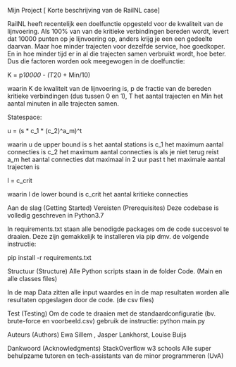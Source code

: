 Mijn Project
[ Korte beschrijving van de RailNL case]

RailNL heeft recentelijk een doelfunctie opgesteld voor de kwaliteit van de lijnvoering. Als 100% van van de kritieke verbindingen bereden wordt, levert dat 10000 punten op je lijnvoering op, anders krijg je een een gedeelte daarvan. Maar hoe minder trajecten voor dezelfde service, hoe goedkoper. En in hoe minder tijd er in al die trajecten samen verbruikt wordt, hoe beter. Dus die factoren worden ook meegewogen in de doelfunctie:


K = p*10000 - (T*20 + Min/10)

waarin K de kwaliteit van de lijnvoering is, p de fractie van de bereden kritieke verbindingen (dus tussen 0 en 1), T het aantal trajecten en Min het aantal minuten in alle trajecten samen.



Statespace:

u = (s * c_1 * (c_2)^a_m)^t

waarin
u de upper bound is
s het aantal stations is
c_1 het maximum aantal connecties is
c_2 het maximum aantal connecties is als je niet terug reist
a_m het aantal connecties dat maximaal in 2 uur past
t het maximale aantal trajecten is

l = c_crit

waarin
l de lower bound is
c_crit het aantal kritieke connecties


Aan de slag (Getting Started)
Vereisten (Prerequisites)
Deze codebase is volledig geschreven in Python3.7

In requirements.txt staan alle benodigde packages om de code succesvol te draaien. Deze zijn gemakkelijk te installeren via pip dmv. de volgende instructie:

pip install -r requirements.txt


Structuur (Structure)
Alle Python scripts staan in de folder Code. (Main en alle classes files)

In de map Data zitten alle input waardes en in de map resultaten worden alle resultaten opgeslagen door de code. (de csv files)

Test (Testing)
Om de code te draaien met de standaardconfiguratie (bv. brute-force en voorbeeld.csv) gebruik de instructie:
python main.py


Auteurs (Authors)
Ewa Sillem , Jasper Lankhorst, Louise Buijs


Dankwoord (Acknowledgments)
StackOverflow
w3 schools
Alle super behulpzame tutoren en tech-assistants van de minor programmeren (UvA)
